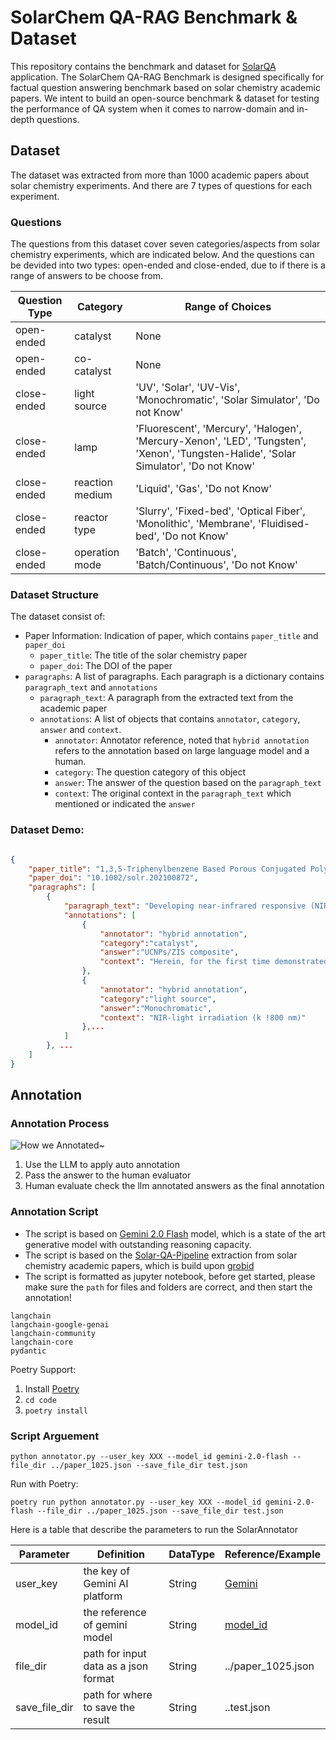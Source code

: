 # SolarChem QA-RAG Benchmark & Dataset

This repository contains the benchmark and dataset for [SolarQA](https://github.com/oeg-upm/solar-qa) application. The SolarChem QA-RAG Benchmark is designed specifically for factual question answering benchmark based on solar chemistry academic papers. We intent to build an open-source benchmark & dataset for testing the performance of QA system when it comes to narrow-domain and in-depth questions. 

## Dataset

The dataset was extracted from more than 1000 academic papers about solar chemistry experiments. And there are 7 types of questions for each experiment. 

### Questions

The questions from this dataset cover seven categories/aspects from solar chemistry experiments, which are indicated below. And the questions can be devided into two types: open-ended and close-ended, due to if there is a range of answers to be choose from.

| Question Type |  Category  |  Range of Choices  |
| --------      | -------    | -------    |
| open-ended    | catalyst        |  None  |
| open-ended    | co-catalyst     |  None  |
| close-ended   | light source    |  'UV', 'Solar', 'UV-Vis', 'Monochromatic', 'Solar Simulator', 'Do not Know'  |
| close-ended   | lamp            |  'Fluorescent', 'Mercury', 'Halogen', 'Mercury-Xenon', 'LED', 'Tungsten', 'Xenon', 'Tungsten-Halide', 'Solar Simulator', 'Do not Know'  |
| close-ended   | reaction medium |  'Liquid', 'Gas', 'Do not Know'  |
| close-ended   | reactor type    |  'Slurry', 'Fixed-bed', 'Optical Fiber', 'Monolithic', 'Membrane', 'Fluidised-bed', 'Do not Know'  |
| close-ended   | operation mode  |  'Batch', 'Continuous', 'Batch/Continuous', 'Do not Know'  |


### Dataset Structure

The dataset consist of:
- Paper Information: Indication of paper, which contains `paper_title` and `paper_doi`
    - `paper_title`: The title of the solar chemistry paper
    - `paper_doi`: The DOI of the paper
- `paragraphs`: A list of paragraphs. Each paragraph is a dictionary contains `paragraph_text` and `annotations`
    - `paragraph_text`: A paragraph from the extracted text from the academic paper
    - `annotations`: A list of objects that contains `annotator`, `category`, `answer` and `context`.
        - `annotator`: Annotator reference, noted that `hybrid annotation` refers to the annotation based on large language model and a human.
        - `category`: The question category of this object
        - `answer`: The answer of the question based on the `paragraph_text`
        - `context`: The original context in the `paragraph_text` which mentioned or indicated the `answer`

### Dataset Demo:

```json

{
    "paper_title": "1,3,5-Triphenylbenzene Based Porous Conjugated Polymers for Highly Efficient Photoreduction of Low-Concentration CO2 in the Gas-Phase System",
    "paper_doi": "10.1002/solr.202100872",
    "paragraphs": [
        {
            "paragraph_text": "Developing near-infrared responsive (NIR) photocatalysts is very important for the development of solardriven photocatalytic systems.Metal sulfide semiconductors have been extensively used as visible-light responsive photocatalysts for photocatalytic applications owing to their high chemical variety, narrow bandgap and suitable redox potentials, particularly the benchmark ZnIn 2 S 4 .However, their potential as NIR-responsive photocatalysts is yet to be reported.Herein, for the first time demonstrated that upconversion nanoparticles can be delicately coupled with hierarchical ZnIn 2 S 4 nanorods (UCNPs/ZIS) to assemble a NIR-responsive composite photocatalyst, and as such composite is verified by ultraviolet-visible diffuse reflectance spectra and upconversion luminescence spectra.As a result, remarkable photocatalytic CO and CH 4 production rates of 1500 and 220 nmol g A1 h A1 , respectively, were detected for the UCNPs/ZIS composite under NIR-light irradiation (k !800 nm), which is rarely reported in the literature.The remarkable photocatalytic activity of the UCNPs/ZIS composite can be understood not only because the heterojunction between UCNPs and ZIS can promote the charge separation efficiency, but also the intimate interaction of UCNPs with hierarchical ZIS nanorods can enhance the energy transfer.This finding may open a new avenue to develop more NIR-responsive photocatalysts for various solar energy conversion applications.",
            "annotations": [
                {
                    "annotator": "hybrid annotation",
                    "category":"catalyst",
                    "answer":"UCNPs/ZIS composite",
                    "context": "Herein, for the first time demonstrated that upconversion nanoparticles can be delicately coupled with hierarchical ZnIn₂S₄ nanorods (UCNPs/ZIS) to assemble a NIR-responsive composite photocatalyst"
                },
                {
                    "annotator": "hybrid annotation",
                    "category":"light source",
                    "answer":"Monochromatic",
                    "context": "NIR-light irradiation (k !800 nm)"
                },...
            ]
        }, ...
    ]
}

```


## Annotation

### Annotation Process

![How we Annotated~](img/solar_eval_pipeline.png "How we Annotated~")

1. Use the LLM to apply auto annotation
2. Pass the answer to the human evaluator
3. Human evaluate check the llm annotated answers as the final annotation


### Annotation Script

- The script is based on [Gemini 2.0 Flash](https://deepmind.google/technologies/gemini/flash/) model, which is a state of the art generative model with outstanding reasoning capacity. 
- The script is based on the [Solar-QA-Pipeline](https://github.com/oeg-upm/solar-qa/tree/main/CLI) extraction from solar chemistry academic papers, which is build upon [grobid](https://github.com/kermitt2/grobid)
- The script is formatted as jupyter notebook, before get started, please make sure the `path` for files and folders are correct, and then start the annotation!


```
langchain
langchain-google-genai
langchain-community
langchain-core
pydantic
```

Poetry Support: 
1. Install [Poetry](https://python-poetry.org/)
2. `cd code`
3. `poetry install`

### Script Arguement
`python annotator.py --user_key XXX --model_id gemini-2.0-flash --file_dir ../paper_1025.json --save_file_dir test.json`

Run with Poetry:

`poetry run python annotator.py --user_key XXX --model_id gemini-2.0-flash --file_dir ../paper_1025.json --save_file_dir test.json`

Here is a table that describe the parameters to run the SolarAnnotator

| Parameter | Definition | DataType | Reference/Example |
| -------- | ------- | ------- | ------- |
| user_key  | the key of Gemini AI platform | String | [Gemini](https://gemini.google.com/) |
| model_id | the reference of gemini model | String | [model_id](https://ai.google.dev/gemini-api/docs/models/gemini) |
| file_dir | path for input data as a json format | String | ../paper_1025.json |
| save_file_dir | path for where to save the result | String | ..test.json |